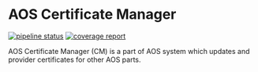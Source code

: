 
# AOS Certificate Manager

[![pipeline status](https://gitpct.epam.com/epmd-aepr/aos_servicemanager/badges/master/pipeline.svg)](https://gitpct.epam.com/epmd-aepr/aos_certificatemanager/commits/master)
[![coverage report](https://gitpct.epam.com/epmd-aepr/aos_servicemanager/badges/master/coverage.svg)](https://gitpct.epam.com/epmd-aepr/aos_certificatemanager/commits/master)

AOS Certificate Manager (CM) is a part of AOS system which updates and provider certificates for other AOS parts.
